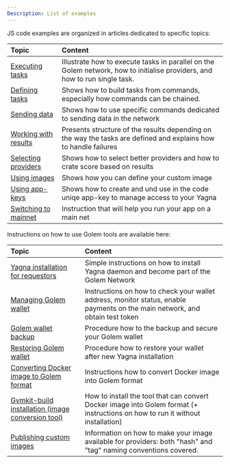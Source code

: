 ```yaml
---
Description: List of examples
---
```


JS code examples are organized in articles dedicated to specific topics:

| Topic         |    Content    |
|:-------------------|:---------------------------------------------|
|[Executing tasks](/docs/creators/javascript/examples/executing-tasks) | Illustrate how to execute tasks in parallel on the Golem network, how to initialise providers, and how to run single task.              |
|[Defining tasks](/docs/creators/javascript/examples/composing-tasks)  | Shows how to build tasks from commands, especially how commands can be chained. |
|[Sending data](/docs/creators/javascript/examples/transferring-data)    | Shows how to use specific commands dedicated to sending data in the network|
|[Working with results](/docs/creators/javascript/examples/working-with-results) |Presents structure of the results depending on the way the tasks are defined and explains how to handle failures|
|[Selecting providers](/docs/creators/javascript/examples/selecting-providers)             | Shows how to select better providers and how to crate score based on results|
|[Using images](/docs/creators/javascript/examples/working-with-images)                    | Shows how you can define your custom image |
|[Using app-keys](/docs/creators/javascript/examples/using-app-keys)   | Shows how to create and und use in the code uniqe app-key to manage access to your Yagna   |
|[Switching to mainnet](/docs/creators/javascript/examples/switching-to-mainnet)          | Instruction that will help you run your app on a main net |


Instructions on how to use Golem tools are available here:

| Topic          |    Content    |
|:----------|:-------------------------------------------------------|
|[Yagna installation for requestors](/docs/creators/javascript/examples/tools/yagna-installation-for-requestors) | Simple instructions on how to install Yagna daemon and become part of the Golem Network |
|[Managing Golem wallet](/docs/creators/javascript/examples/tools/managing-golem-wallet) | Instructions on how to check your wallet address, monitor status, enable payments on the main network, and obtain test token |
|[Golem wallet backup](/docs/creators/javascript/examples/tools/golem-wallet-backup) | Procedure how to the backup and secure your Golem wallet |
|[Restoring Golem wallet](/docs/creators/javascript/examples/tools/restoring-golem-wallet) | Procedure how to restore your wallet after new Yagna installation |
|[Converting Docker image to Golem format](/docs/creators/javascript/examples/tools/converting-docker-image-to-golem-format) | Instructions how to convert Docker image into Golem format   |
|[Gvmkit-build installation (image conversion tool)](/docs/creators/javascript/examples/tools/gvmkit-build-installation) | How to install the tool that can convert Docker image into Golem format (+ instructions on how to run it without installation) |
|[Publishing custom images](/docs/creators/javascript/examples/tools/publishing-custom-images)| Information on how to make your image available for providers: both "hash" and "tag" naming conventions covered.   |






